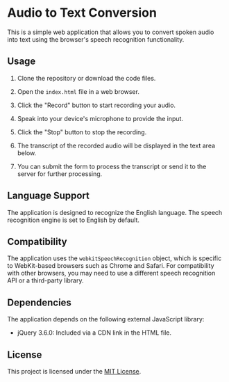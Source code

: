 # Audio to Text Conversion

This is a simple web application that allows you to convert spoken audio into text using the browser's speech recognition functionality.

## Usage

1. Clone the repository or download the code files.

2. Open the `index.html` file in a web browser.

3. Click the "Record" button to start recording your audio.

4. Speak into your device's microphone to provide the input.

5. Click the "Stop" button to stop the recording.

6. The transcript of the recorded audio will be displayed in the text area below.

7. You can submit the form to process the transcript or send it to the server for further processing.

## Language Support

The application is designed to recognize the English language. The speech recognition engine is set to English by default.

## Compatibility

The application uses the `webkitSpeechRecognition` object, which is specific to WebKit-based browsers such as Chrome and Safari. For compatibility with other browsers, you may need to use a different speech recognition API or a third-party library.

## Dependencies

The application depends on the following external JavaScript library:

- jQuery 3.6.0: Included via a CDN link in the HTML file.

## License

This project is licensed under the [MIT License](LICENSE).